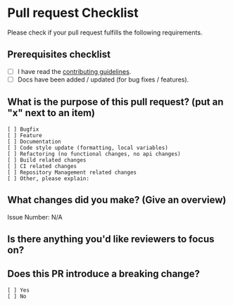 # Pull request Checklist

Please check if your pull request fulfills the following requirements.

## Prerequisites checklist

- [ ] I have read the [contributing guidelines](https://github.com/DJBlackEagle/code-style-nodejs/blob/main/CONTRIBUTING.md).
- [ ] Docs have been added / updated (for bug fixes / features).

## What is the purpose of this pull request? (put an "x" next to an item)

```text
[ ] Bugfix
[ ] Feature
[ ] Documentation
[ ] Code style update (formatting, local variables)
[ ] Refactoring (no functional changes, no api changes)
[ ] Build related changes
[ ] CI related changes
[ ] Repository Management related changes
[ ] Other, please explain:
```

<!--
    Please ensure your pull request is ready:

    - Include tests for this change
    - Update documentation for this change (if appropriate)
-->

<!--
    The following is required for all pull requests:
-->

## What changes did you make? (Give an overview)

<!-- Please describe the current behavior that you are modifying, or link to a relevant issue. -->

Issue Number: N/A

## Is there anything you'd like reviewers to focus on?

<!-- Please describe the current behavior that you are modifying, or link to a relevant issue. -->

## Does this PR introduce a breaking change?

<!-- Please check the one that applies to this PR using "x". -->

```text
[ ] Yes
[ ] No
```
